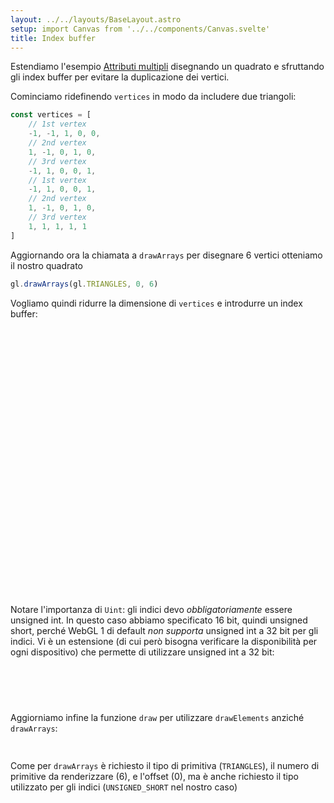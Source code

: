```yaml
---
layout: ../../layouts/BaseLayout.astro
setup: import Canvas from '../../components/Canvas.svelte'
title: Index buffer
---
```


Estendiamo l'esempio [Attributi multipli](/practice/first-steps-colore) disegnando un quadrato e sfruttando gli index buffer per evitare la duplicazione dei vertici.

Cominciamo ridefinendo `vertices` in modo da includere due triangoli:

```ts
const vertices = [
	// 1st vertex
	-1, -1, 1, 0, 0,
	// 2nd vertex
	1, -1, 0, 1, 0,
	// 3rd vertex
	-1, 1, 0, 0, 1,
	// 1st vertex
	-1, 1, 0, 0, 1,
	// 2nd vertex
	1, -1, 0, 1, 0,
	// 3rd vertex
	1, 1, 1, 1, 1
]
```

Aggiornando ora la chiamata a `drawArrays` per disegnare 6 vertici otteniamo il nostro quadrato

```ts
gl.drawArrays(gl.TRIANGLES, 0, 6)
```

<Canvas example='colored-square' client:only />

Vogliamo quindi ridurre la dimensione di `vertices` e introdurre un index buffer:

```ts
export function setupWhatToDraw() {
	const vertices = [
		// 1st vertex
		-1, -1, 1, 0, 0,
		// 2nd vertex
		1, -1, 0, 1, 0,
		// 3rd vertex
		-1, 1, 0, 0, 1,
		// 4th vertex
		1, 1, 1, 1, 1
	]
	const typedVertices = new Float32Array(vertices)

	const buffer = gl.createBuffer()
	gl.bindBuffer(gl.ARRAY_BUFFER, buffer)
	gl.bufferData(gl.ARRAY_BUFFER, typedVertices, gl.STATIC_DRAW)

	const indices = [
		// 1st triangle
		0, 1, 2,
		// 2nd triangle
		2, 1, 3
	]
	const typedIndices = new Uint16Array(indices)

	const ibo = gl.createBuffer()
	gl.bindBuffer(gl.ELEMENT_ARRAY_BUFFER, ibo)
	gl.bufferData(gl.ELEMENT_ARRAY_BUFFER, typedIndices, gl.STATIC_DRAW)
}
```

Notare l'importanza di `Uint`: gli indici devo _obbligatoriamente_ essere unsigned int. In questo caso abbiamo specificato 16 bit, quindi unsigned short, perché WebGL 1 di default _non supporta_ unsigned int a 32 bit per gli indici. Vi è un estensione (di cui però bisogna verificare la disponibilità per ogni dispositivo) che permette di utilizzare unsigned int a 32 bit:

```ts
const ext = gl.getExtension('OES_element_index_uint')
if (!ext) {
	// il dispositivo non supporta uint per gli indici!!!
}
```

Aggiorniamo infine la funzione `draw` per utilizzare `drawElements` anziché `drawArrays`:

```ts
gl.drawElements(gl.TRIANGLES, 6, gl.UNSIGNED_SHORT, 0)
```

Come per `drawArrays` è richiesto il tipo di primitiva (`TRIANGLES`), il numero di primitive da renderizzare (6), e l'offset (0), ma è anche richiesto il tipo utilizzato per gli indici (`UNSIGNED_SHORT` nel nostro caso)

<Canvas example='index-buffer' client:only />
